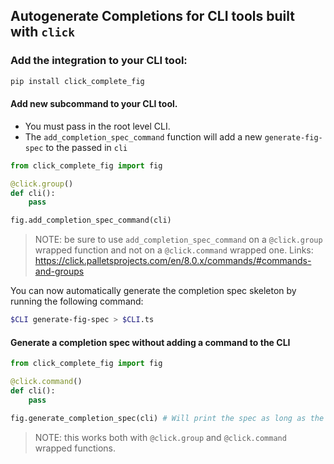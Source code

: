 ## Autogenerate Completions for CLI tools built with `click`


### Add the integration to your CLI tool:

```bash
pip install click_complete_fig
```

#### Add new subcommand to your CLI tool.
- You must pass in the root level CLI.
- The `add_completion_spec_command` function will add a new `generate-fig-spec` to the passed in `cli`

```python
from click_complete_fig import fig

@click.group()
def cli():
    pass

fig.add_completion_spec_command(cli)
```

> NOTE: be sure to use `add_completion_spec_command` on a `@click.group` wrapped function and not on a `@click.command` wrapped one.
> Links: https://click.palletsprojects.com/en/8.0.x/commands/#commands-and-groups

You can now automatically generate the completion spec skeleton by running the following command:

```bash
$CLI generate-fig-spec > $CLI.ts
```

#### Generate a completion spec without adding a command to the CLI

```python
from click_complete_fig import fig

@click.command()
def cli():
    pass

fig.generate_completion_spec(cli) # Will print the spec as long as the .py script is run
```

> NOTE: this works both with `@click.group` and `@click.command` wrapped functions.
